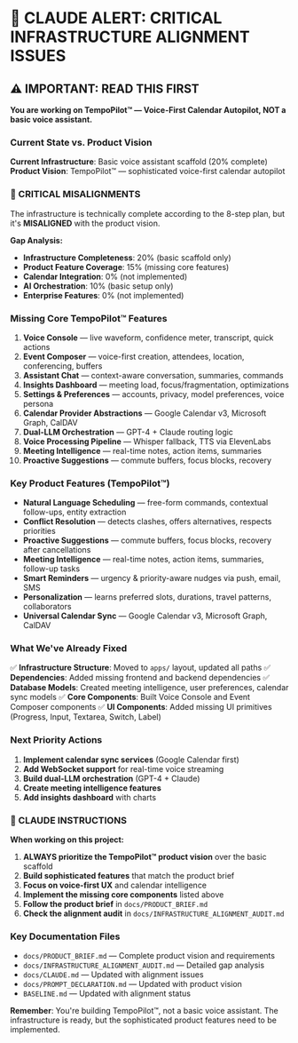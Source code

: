 # 🚨 CLAUDE ALERT: CRITICAL INFRASTRUCTURE ALIGNMENT ISSUES

## ⚠️ IMPORTANT: READ THIS FIRST

**You are working on TempoPilot™ — Voice-First Calendar Autopilot, NOT a basic voice assistant.**

### Current State vs. Product Vision

**Current Infrastructure**: Basic voice assistant scaffold (20% complete)
**Product Vision**: TempoPilot™ — sophisticated voice-first calendar autopilot

### 🚨 CRITICAL MISALIGNMENTS

The infrastructure is technically complete according to the 8-step plan, but it's **MISALIGNED** with the product vision.

**Gap Analysis:**
- **Infrastructure Completeness**: 20% (basic scaffold only)
- **Product Feature Coverage**: 15% (missing core features)
- **Calendar Integration**: 0% (not implemented)
- **AI Orchestration**: 10% (basic setup only)
- **Enterprise Features**: 0% (not implemented)

### Missing Core TempoPilot™ Features

1. **Voice Console** — live waveform, confidence meter, transcript, quick actions
2. **Event Composer** — voice-first creation, attendees, location, conferencing, buffers
3. **Assistant Chat** — context-aware conversation, summaries, commands
4. **Insights Dashboard** — meeting load, focus/fragmentation, optimizations
5. **Settings & Preferences** — accounts, privacy, model preferences, voice persona
6. **Calendar Provider Abstractions** — Google Calendar v3, Microsoft Graph, CalDAV
7. **Dual-LLM Orchestration** — GPT-4 + Claude routing logic
8. **Voice Processing Pipeline** — Whisper fallback, TTS via ElevenLabs
9. **Meeting Intelligence** — real-time notes, action items, summaries
10. **Proactive Suggestions** — commute buffers, focus blocks, recovery

### Key Product Features (TempoPilot™)

- **Natural Language Scheduling** — free-form commands, contextual follow-ups, entity extraction
- **Conflict Resolution** — detects clashes, offers alternatives, respects priorities
- **Proactive Suggestions** — commute buffers, focus blocks, recovery after cancellations
- **Meeting Intelligence** — real-time notes, action items, summaries, follow-up tasks
- **Smart Reminders** — urgency & priority-aware nudges via push, email, SMS
- **Personalization** — learns preferred slots, durations, travel patterns, collaborators
- **Universal Calendar Sync** — Google Calendar v3, Microsoft Graph, CalDAV

### What We've Already Fixed

✅ **Infrastructure Structure**: Moved to `apps/` layout, updated all paths
✅ **Dependencies**: Added missing frontend and backend dependencies
✅ **Database Models**: Created meeting intelligence, user preferences, calendar sync models
✅ **Core Components**: Built Voice Console and Event Composer components
✅ **UI Components**: Added missing UI primitives (Progress, Input, Textarea, Switch, Label)

### Next Priority Actions

1. **Implement calendar sync services** (Google Calendar first)
2. **Add WebSocket support** for real-time voice streaming
3. **Build dual-LLM orchestration** (GPT-4 + Claude)
4. **Create meeting intelligence features**
5. **Add insights dashboard** with charts

### 🎯 CLAUDE INSTRUCTIONS

**When working on this project:**

1. **ALWAYS prioritize the TempoPilot™ product vision** over the basic scaffold
2. **Build sophisticated features** that match the product brief
3. **Focus on voice-first UX** and calendar intelligence
4. **Implement the missing core components** listed above
5. **Follow the product brief** in `docs/PRODUCT_BRIEF.md`
6. **Check the alignment audit** in `docs/INFRASTRUCTURE_ALIGNMENT_AUDIT.md`

### Key Documentation Files

- `docs/PRODUCT_BRIEF.md` — Complete product vision and requirements
- `docs/INFRASTRUCTURE_ALIGNMENT_AUDIT.md` — Detailed gap analysis
- `docs/CLAUDE.md` — Updated with alignment issues
- `docs/PROMPT_DECLARATION.md` — Updated with product vision
- `BASELINE.md` — Updated with alignment status

**Remember**: You're building TempoPilot™, not a basic voice assistant. The infrastructure is ready, but the sophisticated product features need to be implemented.
